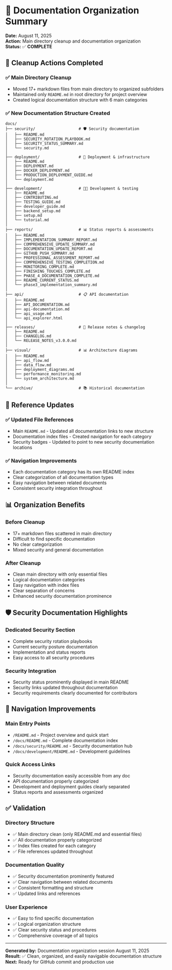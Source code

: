 # 📂 Documentation Organization Summary

**Date:** August 11, 2025  
**Action:** Main directory cleanup and documentation organization  
**Status:** ✅ **COMPLETE**

## 🧹 **Cleanup Actions Completed**

### ✅ **Main Directory Cleanup**
- Moved 17+ markdown files from main directory to organized subfolders
- Maintained only `README.md` in root directory for project overview
- Created logical documentation structure with 6 main categories

### ✅ **New Documentation Structure Created**

```
docs/
├── security/                   # 🛡️ Security documentation
│   ├── README.md
│   ├── SECURITY_ROTATION_PLAYBOOK.md
│   ├── SECURITY_STATUS_SUMMARY.md
│   └── security.md
│
├── deployment/                 # 🚀 Deployment & infrastructure
│   ├── README.md
│   ├── DEPLOYMENT.md
│   ├── DOCKER_DEPLOYMENT.md
│   ├── PRODUCTION_DEPLOYMENT_GUIDE.md
│   └── deployment.md
│
├── development/                # 👨‍💻 Development & testing
│   ├── README.md
│   ├── CONTRIBUTING.md
│   ├── TESTING_GUIDE.md
│   ├── developer_guide.md
│   ├── backend_setup.md
│   ├── setup.md
│   └── tutorial.md
│
├── reports/                    # 📊 Status reports & assessments
│   ├── README.md
│   ├── IMPLEMENTATION_SUMMARY_REPORT.md
│   ├── COMPREHENSIVE_UPDATE_SUMMARY.md
│   ├── DOCUMENTATION_UPDATE_REPORT.md
│   ├── GITHUB_PUSH_SUMMARY.md
│   ├── PROFESSIONAL_ASSESSMENT_REPORT.md
│   ├── COMPREHENSIVE_TESTING_COMPLETION.md
│   ├── MONITORING_COMPLETE.md
│   ├── FINISHING_TOUCHES_COMPLETE.md
│   ├── PHASE_4_DOCUMENTATION_COMPLETE.md
│   ├── README_CURRENT_STATUS.md
│   └── phase3_implementation_summary.md
│
├── api/                        # 📋 API documentation
│   ├── README.md
│   ├── API_DOCUMENTATION.md
│   ├── api-documentation.md
│   ├── api_usage.md
│   └── api_explorer.html
│
├── releases/                   # 📝 Release notes & changelog
│   ├── README.md
│   ├── CHANGELOG.md
│   └── RELEASE_NOTES_v3.0.0.md
│
├── visual/                     # 📊 Architecture diagrams
│   ├── README.md
│   ├── api_flow.md
│   ├── data_flow.md
│   ├── deployment_diagrams.md
│   ├── performance_monitoring.md
│   └── system_architecture.md
│
└── archive/                    # 📚 Historical documentation
```

## 🔄 **Reference Updates**

### ✅ **Updated File References**
- Main `README.md` - Updated all documentation links to new structure
- Documentation index files - Created navigation for each category
- Security badges - Updated to point to new security documentation locations

### ✅ **Navigation Improvements**
- Each documentation category has its own README index
- Clear categorization of all documentation types
- Easy navigation between related documents
- Consistent security integration throughout

## 📊 **Organization Benefits**

### **Before Cleanup**
- 17+ markdown files scattered in main directory
- Difficult to find specific documentation
- No clear categorization
- Mixed security and general documentation

### **After Cleanup**
- Clean main directory with only essential files
- Logical documentation categories
- Easy navigation with index files
- Clear separation of concerns
- Enhanced security documentation prominence

## 🛡️ **Security Documentation Highlights**

### **Dedicated Security Section**
- Complete security rotation playbooks
- Current security posture documentation
- Implementation and status reports
- Easy access to all security procedures

### **Security Integration**
- Security status prominently displayed in main README
- Security links updated throughout documentation
- Security requirements clearly documented for contributors

## 🚀 **Navigation Improvements**

### **Main Entry Points**
- `/README.md` - Project overview and quick start
- `/docs/README.md` - Complete documentation index
- `/docs/security/README.md` - Security documentation hub
- `/docs/development/README.md` - Development guidelines

### **Quick Access Links**
- Security documentation easily accessible from any doc
- API documentation properly categorized
- Development and deployment guides clearly separated
- Status reports and assessments organized

## ✅ **Validation**

### **Directory Structure**
- ✅ Main directory clean (only README.md and essential files)
- ✅ All documentation properly categorized
- ✅ Index files created for each category
- ✅ File references updated throughout

### **Documentation Quality**
- ✅ Security documentation prominently featured
- ✅ Clear navigation between related documents
- ✅ Consistent formatting and structure
- ✅ Updated links and references

### **User Experience**
- ✅ Easy to find specific documentation
- ✅ Logical organization structure
- ✅ Clear security status and procedures
- ✅ Comprehensive coverage of all topics

---

**Generated by:** Documentation organization session August 11, 2025  
**Result:** ✅ Clean, organized, and easily navigable documentation structure  
**Next:** Ready for GitHub commit and production use
